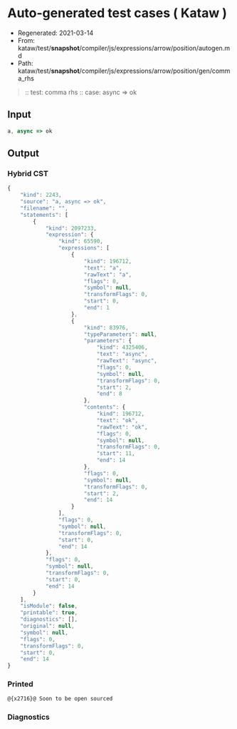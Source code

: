 # Auto-generated test cases ( Kataw )
- Regenerated: 2021-03-14
- From: kataw/test/__snapshot__/compiler/js/expressions/arrow/position/autogen.md
- Path: kataw/test/__snapshot__/compiler/js/expressions/arrow/position/gen/comma_rhs
> :: test: comma rhs
> :: case: async => ok
## Input

`````js
a, async => ok
`````

## Output

### Hybrid CST

```javascript
{
    "kind": 2243,
    "source": "a, async => ok",
    "filename": "",
    "statements": [
        {
            "kind": 2097233,
            "expression": {
                "kind": 65590,
                "expressions": [
                    {
                        "kind": 196712,
                        "text": "a",
                        "rawText": "a",
                        "flags": 0,
                        "symbol": null,
                        "transformFlags": 0,
                        "start": 0,
                        "end": 1
                    },
                    {
                        "kind": 83976,
                        "typeParameters": null,
                        "parameters": {
                            "kind": 4325406,
                            "text": "async",
                            "rawText": "async",
                            "flags": 0,
                            "symbol": null,
                            "transformFlags": 0,
                            "start": 2,
                            "end": 8
                        },
                        "contents": {
                            "kind": 196712,
                            "text": "ok",
                            "rawText": "ok",
                            "flags": 0,
                            "symbol": null,
                            "transformFlags": 0,
                            "start": 11,
                            "end": 14
                        },
                        "flags": 0,
                        "symbol": null,
                        "transformFlags": 0,
                        "start": 2,
                        "end": 14
                    }
                ],
                "flags": 0,
                "symbol": null,
                "transformFlags": 0,
                "start": 0,
                "end": 14
            },
            "flags": 0,
            "symbol": null,
            "transformFlags": 0,
            "start": 0,
            "end": 14
        }
    ],
    "isModule": false,
    "printable": true,
    "diagnostics": [],
    "original": null,
    "symbol": null,
    "flags": 0,
    "transformFlags": 0,
    "start": 0,
    "end": 14
}
```

### Printed

```javascript
@{x2716}@ Soon to be open sourced
```

### Diagnostics

```javascript

```

